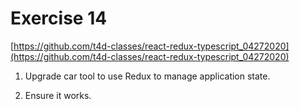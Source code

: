 # Exercise 14

[https://github.com/t4d-classes/react-redux-typescript_04272020](https://github.com/t4d-classes/react-redux-typescript_04272020)

1. Upgrade car tool to use Redux to manage application state.

2. Ensure it works.